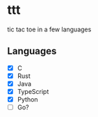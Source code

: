 # ttt

tic tac toe in a few languages

## Languages

- [x] C
- [x] Rust
- [x] Java
- [x] TypeScript
- [x] Python
- [ ] Go?
